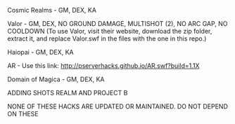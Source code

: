 Cosmic Realms - GM, DEX, KA

Valor - GM, DEX, NO GROUND DAMAGE, MULTISHOT (2), NO ARC GAP, NO COOLDOWN (To use Valor, visit their website, download the zip folder, extract it, and replace Valor.swf in the files with the one in this repo.)

Haiopai - GM, DEX, KA

AR - Use this link: http://pserverhacks.github.io/AR.swf?build=1.1X

Domain of Magica - GM, DEX, KA

ADDING SHOTS REALM AND PROJECT B

NONE OF THESE HACKS ARE UPDATED OR MAINTAINED. DO NOT DEPEND ON THESE
